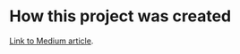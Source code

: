 # How this project was created

[Link to Medium article](https://medium.com/litslink/storybook-in-examples-beginners-guide-6179cf83e1b6).
